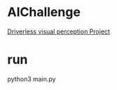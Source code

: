 # AIChallenge
[Driverless visual perception Project](https://challenger.ai/competition/adp2018)

# run
python3 main.py


